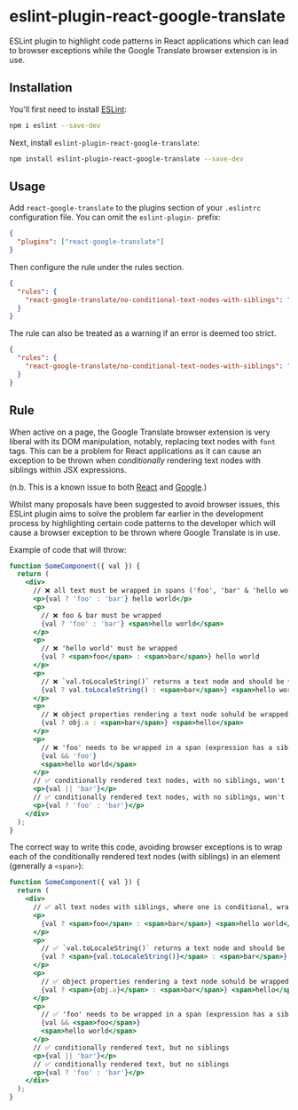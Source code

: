 # eslint-plugin-react-google-translate

ESLint plugin to highlight code patterns in React applications which can lead to browser exceptions while the Google Translate browser extension is in use.

## Installation

You'll first need to install [ESLint](https://eslint.org/):

```sh
npm i eslint --save-dev
```

Next, install `eslint-plugin-react-google-translate`:

```sh
npm install eslint-plugin-react-google-translate --save-dev
```

## Usage

Add `react-google-translate` to the plugins section of your `.eslintrc` configuration file. You can omit the `eslint-plugin-` prefix:

```json
{
  "plugins": ["react-google-translate"]
}
```

Then configure the rule under the rules section.

```json
{
  "rules": {
    "react-google-translate/no-conditional-text-nodes-with-siblings": "error"
  }
}
```

The rule can also be treated as a warning if an error is deemed too strict.

```json
{
  "rules": {
    "react-google-translate/no-conditional-text-nodes-with-siblings": "warn"
  }
}
```

## Rule

When active on a page, the Google Translate browser extension is very liberal with its DOM manipulation, notably, replacing text nodes with `font` tags. This can be a problem for React applications as it can cause an exception to be thrown when _conditionally_ rendering text nodes with siblings within JSX expressions.

(n.b. This is a known issue to both [React](https://github.com/facebook/react/issues/11538#issuecomment-390386520) and [Google](https://issues.chromium.org/issues/41407169).)

Whilst many proposals have been suggested to avoid browser issues, this ESLint plugin aims to solve the problem far earlier in the development process by highlighting certain code patterns to the developer which will cause a browser exception to be thrown where Google Translate is in use.

Example of code that will throw:

```jsx
function SomeComponent({ val }) {
  return (
    <div>
      // ❌ all text must be wrapped in spans ('foo', 'bar' & 'hello world')
      <p>{val ? 'foo' : 'bar'} hello world</p>
      <p>
        // ❌ foo & bar must be wrapped
        {val ? 'foo' : 'bar'} <span>hello world</span>
      </p>
      <p>
        // ❌ 'hello world' must be wrapped
        {val ? <span>foo</span> : <span>bar</span>} hello world
      </p>
      <p>
        // ❌ `val.toLocaleString()` returns a text node and should be wrapped
        {val ? val.toLocaleString() : <span>bar</span>} <span>hello world</span>
      </p>
      <p>
        // ❌ object properties rendering a text node sohuld be wrapped
        {val ? obj.a : <span>bar</span>} <span>hello</span>
      </p>
      <p>
        // ❌ 'foo' needs to be wrapped in a span (expression has a sibling)
        {val && 'foo'}
        <span>hello world</span>
      </p>
      // ✅ conditionally rendered text nodes, with no siblings, won't throw
      <p>{val || 'bar'}</p>
      // ✅ conditionally rendered text nodes, with no siblings, won't throw
      <p>{val ? 'foo' : 'bar'}</p>
    </div>
  );
}
```

The correct way to write this code, avoiding browser exceptions is to wrap each of the conditionally rendered text nodes (with siblings) in an element (generally a `<span>`):

```jsx
function SomeComponent({ val }) {
  return (
    <div>
      // ✅ all text nodes with siblings, where one is conditional, wrapped
      <p>
        {val ? <span>foo</span> : <span>bar</span>} <span>hello world</span>
      </p>
      <p>
        // ✅ `val.toLocaleString()` returns a text node and should be wrapped
        {val ? <span>{val.toLocaleString()}</span> : <span>bar</span>} <span>hello world</span>
      </p>
      <p>
        // ✅ object properties rendering a text node sohuld be wrapped
        {val ? <span>{obj.a}</span> : <span>bar</span>} <span>hello</span>
      </p>
      <p>
        // ✅ 'foo' needs to be wrapped in a span (expression has a sibling)
        {val && <span>foo</span>}
        <span>hello world</span>
      </p>
      // ✅ conditionally rendered text, but no siblings
      <p>{val || 'bar'}</p>
      // ✅ conditionally rendered text, but no siblings
      <p>{val ? 'foo' : 'bar'}</p>
    </div>
  );
}
```
